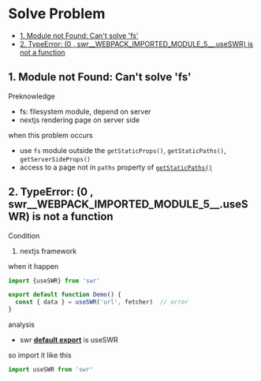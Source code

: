 # Solve Problem

- [1. Module not Found: Can't solve 'fs'](#1-module-not-found-cant-solve-fs)
- [2. TypeError: (0 , swr\_\_WEBPACK\_IMPORTED\_MODULE\_5\_\_.useSWR) is not a function](#2-typeerror-0--swr--webpack-imported-module-5--useswr-is-not-a-function)

## 1. Module not Found: Can't solve 'fs'

Preknowledge

- fs: filesystem module, depend on server
- nextjs rendering page on server side

when this problem occurs

- use `fs` module outside the `getStaticProps()`, `getStaticPaths()`, `getServerSideProps()`
- access to a page not in `paths` property of [`getStaticPaths()`](nextjs-datafetching-getstaticpaths.md)

## 2. TypeError: (0 , swr__WEBPACK_IMPORTED_MODULE_5__.useSWR) is not a function

Condition

1. nextjs framework

when it happen

```js
import {useSWR} from 'swr'

export default function Demo() {
  const { data } = useSWR('url', fetcher)  // error
}
```

analysis

- swr [**default export**](javascript-module-import.md#default-import) is useSWR

so import it like this

```js
import useSWR from 'swr'
```
